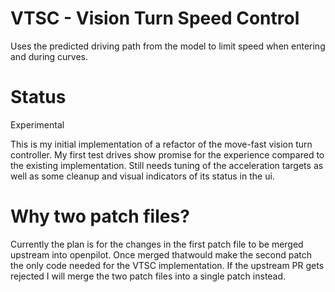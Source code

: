 # VTSC - Vision Turn Speed Control
Uses the predicted driving path from the model to limit speed when entering
and during curves.

# Status
Experimental

This is my initial implementation of a refactor of the move-fast vision turn
controller. My first test drives show promise for the experience compared to
the existing implementation. Still needs tuning of the acceleration targets as
well as some cleanup and visual indicators of its status in the ui.

# Why two patch files?
Currently the plan is for the changes in the first patch file to be merged
upstream into openpilot. Once merged thatwould make the second patch the only
code needed for the VTSC implementation. If the upstream PR gets rejected I
will merge the two patch files into a single patch instead.
